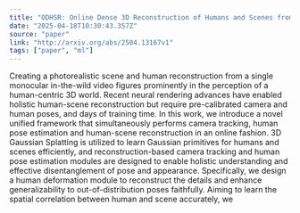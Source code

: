 ```yaml
---
title: "ODHSR: Online Dense 3D Reconstruction of Humans and Scenes from Monocular Videos"
date: "2025-04-18T10:30:43.357Z"
source: "paper"
link: "http://arxiv.org/abs/2504.13167v1"
tags: ["paper", "ml"]
---
```


Creating a photorealistic scene and human reconstruction from a single monocular in-the-wild video figures prominently in the perception of a human-centric 3D world. Recent neural rendering advances have enabled holistic human-scene reconstruction but require pre-calibrated camera and human poses, and days of training time. In this work, we introduce a novel unified framework that simultaneously performs camera tracking, human pose estimation and human-scene reconstruction in an online fashion. 3D Gaussian Splatting is utilized to learn Gaussian primitives for humans and scenes efficiently, and reconstruction-based camera tracking and human pose estimation modules are designed to enable holistic understanding and effective disentanglement of pose and appearance. Specifically, we design a human deformation module to reconstruct the details and enhance generalizability to out-of-distribution poses faithfully. Aiming to learn the spatial correlation between human and scene accurately, we 
